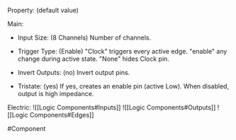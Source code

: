 Property: (default value)

Main:
- Input Size: (8 Channels)
   Number of channels.

- Trigger Type: (Enable)
   "Clock" triggers every active edge.
   "enable" any change during active state.
   "None" hides Clock pin.

- Invert Outputs: (no)
   Invert output pins.

- Tristate: (yes)
   If yes, creates an enable pin (active Low).
   When disabled, output is high impedance.

Electric:
![[Logic Components#Inputs]]
![[Logic Components#Outputs]]
![[Logic Components#Edges]]


#Component 
